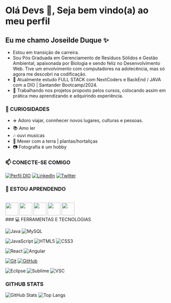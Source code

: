 # Olá Devs 👋, Seja bem vindo(a) ao meu perfil 
## Eu me chamo Joseilde Duque ✨ 

- Estou em transição de carreira.
- Sou Pós Graduada em Gerenciamento de Resíduos Sólidos e Gestão Ambiental, apaixonada por Biologia e sendo feliz no Desenvolvimento Web. Tive um envolvimento com computadores na adolecência, mas só agora me descobri na codificação.
- 🌱 Atualmente estudo FULL STACK com NextCoders e BackEnd / JAVA com a DIO | Santander Bootcamp/2024.
- 🔭 Trabalhando nos projetos proposto pelos cursos, colocando assim em prática meu aprendizando e adquirindo experiência.

### 🔎 CURIOSIDADES

- ✈️ Adoro viajar, connhecer novos lugares, culturas e pessoas.
- 📚 Amo ler 
- 🎶 ouvi musicas
- 🌱 Mexer com a terra | plantas/hortaliças 
- 📷 Fotografia é um hobby

### 📫 CONECTE-SE COMIGO

[![Perfil DIO](https://img.shields.io/badge/-Meu%20Perfil%20na%20DIO-000?style=for-the-badge)](https://www.dio.me/users/ideduque17)
[![LinkedIn](https://img.shields.io/badge/-LinkedIn-000?style=for-the-badge&logo=linkedin&logoColor=30A3DC)](https://www.linkedin.com/in/joseilde-rocha/)
[![Twitter](https://img.shields.io/badge/Twitter-000?style=for-the-badge&logo=twitter)](https://twitter.com/Ide_dq)

### 📝 ESTOU APRENDENDO
<br>

<img loading="C#" src="https://cdn.jsdelivr.net/gh/devicons/devicon@latest/icons/csharp/csharp-original.svg" width="40" height="40"/>
<img loading="PYTHON" src="https://cdn.jsdelivr.net/gh/devicons/devicon@latest/icons/python/python-original-wordmark.svg" width="40" height="40"/>
<img loading="JAVA" src="https://cdn.jsdelivr.net/gh/devicons/devicon/icons/java/java-original.svg" width="40" height="40"/>   
<img loading="MYSQL" src="https://cdn.jsdelivr.net/gh/devicons/devicon/icons/mysql/mysql-plain-wordmark.svg" width="40" height="40"/>   
<img loading="SQL" src="https://cdn.jsdelivr.net/gh/devicons/devicon/icons/microsoftsqlserver/microsoftsqlserver-plain-wordmark.svg" width="40" height="40"/>  
          
<br>
### 💻 FERRAMENTAS E TECNOLOGIAS
<br>

![Java](https://img.shields.io/badge/Java-ED8B00?style=for-the-badge&logo=openjdk&logoColor=white)
![MySQL](https://img.shields.io/badge/MySQL-005C84?style=for-the-badge&logo=mysql&logoColor=white)

![JavaScript](https://img.shields.io/badge/JavaScript-F7DF1E?style=for-the-badge&logo=javascript&logoColor=black)
![HTML5](https://img.shields.io/badge/HTML5-E34F26?style=for-the-badge&logo=html5&logoColor=white)
![CSS3](https://img.shields.io/badge/CSS3-1572B6?style=for-the-badge&logo=css3&logoColor=white)

![React](https://img.shields.io/badge/React-20232A?style=for-the-badge&logo=react&logoColor=61DAFB)
![Angular](https://img.shields.io/badge/Angular-DD0031?style=for-the-badge&logo=angular&logoColor=white)

[![Git](https://img.shields.io/badge/Git-000?style=for-the-badge&logo=git&logoColor=E94D5F)](https://git-scm.com/doc) 
[![GitHub](https://img.shields.io/badge/GitHub-000?style=for-the-badge&logo=github&logoColor=30A3DC)](https://docs.github.com/)

![Eclipse](	https://img.shields.io/badge/Eclipse-2C2255?style=for-the-badge&logo=eclipse&logoColor=white)
![Sublime](https://img.shields.io/badge/sublime_text-%23575757.svg?&style=for-the-badge&logo=sublime-text&logoColor=important)
![VSC](https://img.shields.io/badge/Visual_Studio_Code-0078D4?style=for-the-badge&logo=visual%20studio%20code&logoColor=white)



### GITHUB STATS

![GitHub Stats](https://github-readme-stats.vercel.app/api?username=Ideduque&theme=transparent&bg_color=000&border_color=30A3DC&show_icons=true&icon_color=30A3DC&title_color=E94D5F&text_color=FFF)
![Top Langs](https://github-readme-stats-git-masterrstaa-rickstaa.vercel.app/api/top-langs/?username=Ideduque&layout=compact&bg_color=000&border_color=30A3DC&title_color=E94D5F&text_color=FFF)

